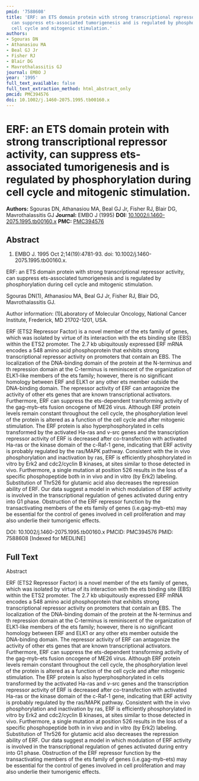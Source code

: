 ```yaml
---
pmid: '7588608'
title: 'ERF: an ETS domain protein with strong transcriptional repressor activity,
  can suppress ets-associated tumorigenesis and is regulated by phosphorylation during
  cell cycle and mitogenic stimulation.'
authors:
- Sgouras DN
- Athanasiou MA
- Beal GJ Jr
- Fisher RJ
- Blair DG
- Mavrothalassitis GJ
journal: EMBO J
year: '1995'
full_text_available: false
full_text_extraction_method: html_abstract_only
pmcid: PMC394576
doi: 10.1002/j.1460-2075.1995.tb00160.x
---
```


# ERF: an ETS domain protein with strong transcriptional repressor activity, can suppress ets-associated tumorigenesis and is regulated by phosphorylation during cell cycle and mitogenic stimulation.
**Authors:** Sgouras DN, Athanasiou MA, Beal GJ Jr, Fisher RJ, Blair DG, Mavrothalassitis GJ
**Journal:** EMBO J (1995)
**DOI:** [10.1002/j.1460-2075.1995.tb00160.x](https://doi.org/10.1002/j.1460-2075.1995.tb00160.x)
**PMC:** [PMC394576](https://www.ncbi.nlm.nih.gov/pmc/articles/PMC394576/)

## Abstract

1. EMBO J. 1995 Oct 2;14(19):4781-93. doi: 10.1002/j.1460-2075.1995.tb00160.x.

ERF: an ETS domain protein with strong transcriptional repressor activity, can 
suppress ets-associated tumorigenesis and is regulated by phosphorylation during 
cell cycle and mitogenic stimulation.

Sgouras DN(1), Athanasiou MA, Beal GJ Jr, Fisher RJ, Blair DG, Mavrothalassitis 
GJ.

Author information:
(1)Laboratory of Molecular Oncology, National Cancer Institute, Frederick, MD 
21702-1201, USA.

ERF (ETS2 Repressor Factor) is a novel member of the ets family of genes, which 
was isolated by virtue of its interaction with the ets binding site (EBS) within 
the ETS2 promoter. The 2.7 kb ubiquitously expressed ERF mRNA encodes a 548 
amino acid phosphoprotein that exhibits strong transcriptional repressor 
activity on promoters that contain an EBS. The localization of the DNA-binding 
domain of the protein at the N-terminus and th repression domain at the 
C-terminus is reminiscent of the organization of ELK1-like members of the ets 
family; however, there is no significant homology between ERF and ELK1 or any 
other ets member outside the DNA-binding domain. The repressor activity of ERF 
can antagonize the activity of other ets genes that are known transcriptional 
activators. Furthermore, ERF can suppress the ets-dependent transforming 
activity of the gag-myb-ets fusion oncogene of ME26 virus. Although ERF protein 
levels remain constant throughout the cell cycle, the phosphorylation level of 
the protein is altered as a function of the cell cycle and after mitogenic 
stimulation. The ERF protein is also hyperphosphorylated in cells transformed by 
the activated Ha-ras and v-src genes and the transcription repressor activity of 
ERF is decreased after co-transfection with activated Ha-ras or the kinase 
domain of the c-Raf-1 gene, indicating that ERF activity is probably regulated 
by the ras/MAPK pathway. Consistent with the in vivo phosphorylation and 
inactivation by ras, ERF is efficiently phosphorylated in vitro by Erk2 and 
cdc2/cyclin B kinases, at sites similar to those detected in vivo. Furthermore, 
a single mutation at position 526 results in the loss of a specific 
phosphopeptide both in in vivo and in vitro (by Erk2) labeling. Substitution of 
Thr526 for glutamic acid also decreases the repression ability of ERF. Our data 
suggest a model in which modulation of ERF activity is involved in the 
transcriptional regulation of genes activated during entry into G1 phase. 
Obstruction of the ERF repressor function by the transactivating members of the 
ets family of genes (i.e.gag-myb-ets) may be essential for the control of genes 
involved in cell proliferation and may also underlie their tumorigenic effects.

DOI: 10.1002/j.1460-2075.1995.tb00160.x
PMCID: PMC394576
PMID: 7588608 [Indexed for MEDLINE]

## Full Text

Abstract

ERF (ETS2 Repressor Factor) is a novel member of the ets family of genes, which was isolated by virtue of its interaction with the ets binding site (EBS) within the ETS2 promoter. The 2.7 kb ubiquitously expressed ERF mRNA encodes a 548 amino acid phosphoprotein that exhibits strong transcriptional repressor activity on promoters that contain an EBS. The localization of the DNA-binding domain of the protein at the N-terminus and th repression domain at the C-terminus is reminiscent of the organization of ELK1-like members of the ets family; however, there is no significant homology between ERF and ELK1 or any other ets member outside the DNA-binding domain. The repressor activity of ERF can antagonize the activity of other ets genes that are known transcriptional activators. Furthermore, ERF can suppress the ets-dependent transforming activity of the gag-myb-ets fusion oncogene of ME26 virus. Although ERF protein levels remain constant throughout the cell cycle, the phosphorylation level of the protein is altered as a function of the cell cycle and after mitogenic stimulation. The ERF protein is also hyperphosphorylated in cells transformed by the activated Ha-ras and v-src genes and the transcription repressor activity of ERF is decreased after co-transfection with activated Ha-ras or the kinase domain of the c-Raf-1 gene, indicating that ERF activity is probably regulated by the ras/MAPK pathway. Consistent with the in vivo phosphorylation and inactivation by ras, ERF is efficiently phosphorylated in vitro by Erk2 and cdc2/cyclin B kinases, at sites similar to those detected in vivo. Furthermore, a single mutation at position 526 results in the loss of a specific phosphopeptide both in in vivo and in vitro (by Erk2) labeling. Substitution of Thr526 for glutamic acid also decreases the repression ability of ERF. Our data suggest a model in which modulation of ERF activity is involved in the transcriptional regulation of genes activated during entry into G1 phase. Obstruction of the ERF repressor function by the transactivating members of the ets family of genes (i.e.gag-myb-ets) may be essential for the control of genes involved in cell proliferation and may also underlie their tumorigenic effects.

